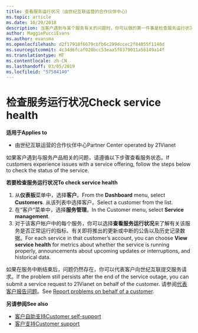 ```yaml
---
title: 查看服务运行状况（由世纪互联运营的合作伙伴中心）
ms.topic: article
ms.date: 10/29/2018
description: 当客户遇到与某个服务有关的问题时，你可以做的第一件事是检查服务运行状况。
author: MaggiePucciEvans
ms.author: evansma
ms.openlocfilehash: d2f17918f6679cbfb6c299dccec2f84855f1140d
ms.sourcegitcommit: 4c34d6fcaf020bcc53eaa5f0379011a56149a14f
ms.translationtype: MT
ms.contentlocale: zh-CN
ms.lasthandoff: 03/05/2019
ms.locfileid: "57584140"
---
```

# <a name="check-service-health"></a><span data-ttu-id="55ada-103">检查服务运行状况</span><span class="sxs-lookup"><span data-stu-id="55ada-103">Check service health</span></span>

<span data-ttu-id="55ada-104">**适用于**</span><span class="sxs-lookup"><span data-stu-id="55ada-104">**Applies to**</span></span>

-   <span data-ttu-id="55ada-105">由世纪互联运营的合作伙伴中心</span><span class="sxs-lookup"><span data-stu-id="55ada-105">Partner Center operated by 21Vianet</span></span>


<span data-ttu-id="55ada-106">如果客户遇到与服务产品相关的问题，请遵循以下步骤查看服务状态。</span><span class="sxs-lookup"><span data-stu-id="55ada-106">If customers experience issues with a service offering, follow the steps below to check the status of the service.</span></span>

<span data-ttu-id="55ada-107">**若要检查服务运行状况**</span><span class="sxs-lookup"><span data-stu-id="55ada-107">**To check service health**</span></span>

1.  <span data-ttu-id="55ada-108">从**仪表板**菜单中，选择**客户**。</span><span class="sxs-lookup"><span data-stu-id="55ada-108">From the **Dashboard** menu, select **Customers**.</span></span> <span data-ttu-id="55ada-109">从该列表中选择客户。</span><span class="sxs-lookup"><span data-stu-id="55ada-109">Select a customer from the list.</span></span>
2.  <span data-ttu-id="55ada-110">在“客户”菜单中，选择**服务管理**。</span><span class="sxs-lookup"><span data-stu-id="55ada-110">In the Customer menu, select **Service management**.</span></span>
3.  <span data-ttu-id="55ada-111">对于该客户帐户中的每个服务，你可以选择**查看服务运行状况**来了解有关该服务是否正常运行的指标、有关即将推出的更新或中断的公告以及历史记录数据。</span><span class="sxs-lookup"><span data-stu-id="55ada-111">For each service in that customer’s account, you can choose **View service health** for metrics about whether the service is running properly, announcements about upcoming updates or interruptions, and historical data.</span></span>

<span data-ttu-id="55ada-112">如果在服务中断结束后，问题仍然存在，你可以代表客户向世纪互联提交服务请求。</span><span class="sxs-lookup"><span data-stu-id="55ada-112">If the problem still persists after the end of the service outage, you can submit a service request to 21Vianet on behalf of the customer.</span></span> <span data-ttu-id="55ada-113">请参阅[代表客户报告问题](report-problems-on-behalf-of-a-customer.md)。</span><span class="sxs-lookup"><span data-stu-id="55ada-113">See [Report problems on behalf of a customer](report-problems-on-behalf-of-a-customer.md).</span></span>

<span data-ttu-id="55ada-114">**另请参阅**</span><span class="sxs-lookup"><span data-stu-id="55ada-114">**See also**</span></span>

-   [<span data-ttu-id="55ada-115">客户自助支持</span><span class="sxs-lookup"><span data-stu-id="55ada-115">Customer self-support</span></span>](customer-self-support.md)
-   [<span data-ttu-id="55ada-116">客户支持</span><span class="sxs-lookup"><span data-stu-id="55ada-116">Customer support</span></span>](customer-support.md)
